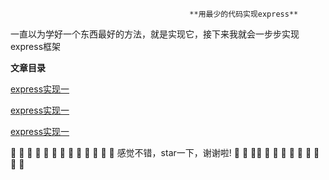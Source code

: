 
											**用最少的代码实现express**

一直以为学好一个东西最好的方法，就是实现它，接下来我就会一步步实现express框架

**文章目录**

   [express实现一](https://github.com/WenNingZhang/rewrite_express/tree/master/1_express)

   [express实现一](https://github.com/WenNingZhang/rewrite_express/tree/master/2_express)
   
   [express实现一](https://github.com/WenNingZhang/rewrite_express/tree/master/3_express)


:pray: :pray: :pray: :pray: :pray: :pray: :pray: :pray: :pray: :pray: :pray: :pray: :pray: 感觉不错，star一下，谢谢啦! :pray: :pray: :pray::pray: :pray: :pray: :pray: :pray: :pray: :pray: :pray: :pray: :pray: